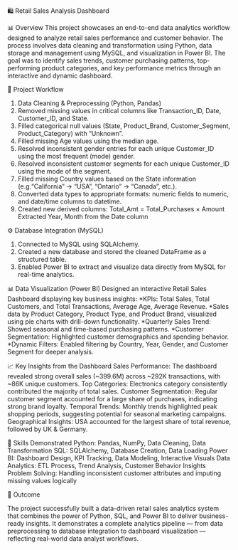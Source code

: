 🛍️ Retail Sales Analysis Dashboard

📊 Overview
This project showcases an end-to-end data analytics workflow designed to analyze retail sales performance and customer behavior. The process involves data cleaning and transformation using Python, data storage and management using MySQL, and visualization in Power BI.
The goal was to identify sales trends, customer purchasing patterns, top-performing product categories, and key performance metrics through an interactive and dynamic dashboard.

🧰 Project Workflow
1. Data Cleaning & Preprocessing (Python, Pandas)
2. Removed missing values in critical columns like Transaction_ID, Date, Customer_ID, and State.
3. Filled categorical null values (State, Product_Brand, Customer_Segment, Product_Category) with “Unknown”.
4. Filled missing Age values using the median age.
5. Resolved inconsistent gender entries for each unique Customer_ID using the most frequent (mode) gender.
6. Resolved inconsistent customer segments for each unique Customer_ID using the mode of the segment.
7. Filled missing Country values based on the State information (e.g.“California” → “USA”, “Ontario” → “Canada”, etc.).
8. Converted data types to appropriate formats: numeric fields to numeric, and date/time columns to datetime.
9. Created new derived columns:
       Total_Amt = Total_Purchases × Amount
       Extracted Year, Month from the Date column

⚙️ Database Integration (MySQL)
1. Connected to MySQL using SQLAlchemy.
2. Created a new database and stored the cleaned DataFrame as a structured table.
3. Enabled Power BI to extract and visualize data directly from MySQL for real-time analytics.

📊 Data Visualization (Power BI)
Designed an interactive Retail Sales Dashboard displaying key business insights:
  *KPIs: Total Sales, Total Customers, and Total Transactions, Average Age, Average Revenue.
  *Sales data by Product Category, Product Type, and Product Brand, visualized using pie charts with drill-down functionality.
  *Quarterly Sales Trend: Showed seasonal and time-based purchasing patterns.
  *Customer Segmentation: Highlighted customer demographics and spending behavior.
  *Dynamic Filters: Enabled filtering by Country, Year, Gender, and Customer Segment for deeper analysis.


📈 Key Insights from the Dashboard
Sales Performance: The dashboard revealed strong overall sales (~399.6M) across ~292K transactions, with ~86K unique customers.
Top Categories: Electronics category consistently contributed the majority of total sales.
Customer Segmentation: Regular customer segment accounted for a large share of purchases, indicating strong brand loyalty.
Temporal Trends: Monthly trends highlighted peak shopping periods, suggesting potential for seasonal marketing campaigns.
Geographical Insights: USA accounted for the largest share of total revenue, followed by UK & Germany.

🧠 Skills Demonstrated
Python: Pandas, NumPy, Data Cleaning, Data Transformation
SQL: SQLAlchemy, Database Creation, Data Loading
Power BI: Dashboard Design, KPI Tracking, Data Modeling, Interactive Visuals
Data Analytics: ETL Process, Trend Analysis, Customer Behavior Insights
Problem Solving: Handling inconsistent customer attributes and imputing missing values logically


🚀 Outcome

The project successfully built a data-driven retail sales analytics system that combines the power of Python, SQL, and Power BI to deliver business-ready insights. It demonstrates a complete analytics pipeline — from data preprocessing to database integration to dashboard visualization — reflecting real-world data analyst workflows.
